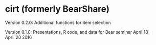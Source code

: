 # cirt (formerly BearShare)

Version 0.2.0: Additional functions for item selection

Version 0.1.0: Presentations, R code, and data for Bear seminar April 18 - April 20 2016
